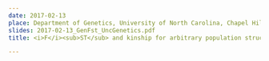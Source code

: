 ```yaml
---
date: 2017-02-13
place: Department of Genetics, University of North Carolina, Chapel Hill, NC
slides: 2017-02-13_GenFst_UncGenetics.pdf
title: <i>F</i><sub>ST</sub> and kinship for arbitrary population structures

---
```

